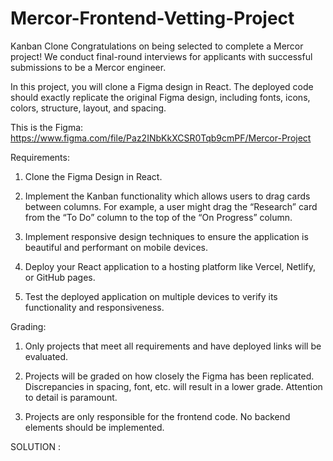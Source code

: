 # Mercor-Frontend-Vetting-Project
Kanban Clone
Congratulations on being selected to complete a Mercor project! We conduct final-round interviews for applicants with successful submissions to be a Mercor engineer. 

In this project, you will clone a Figma design in React. The deployed code should exactly replicate the original Figma design, including fonts, icons, colors, structure, layout, and spacing. 

This is the Figma: https://www.figma.com/file/Paz2INbKkXCSR0Tqb9cmPF/Mercor-Project 

Requirements: 

1. Clone the Figma Design in React. 

2. Implement the Kanban functionality which allows users to drag cards between columns. For example, a user might drag the “Research” card from the “To Do” column to the top of the “On Progress” column. 

3. Implement responsive design techniques to ensure the application is beautiful and performant on mobile devices. 

4. Deploy your React application to a hosting platform like Vercel, Netlify, or GitHub pages. 

5. Test the deployed application on multiple devices to verify its functionality and responsiveness. 


Grading:

1. Only projects that meet all requirements and have deployed links will be evaluated. 

2. Projects will be graded on how closely the Figma has been replicated. Discrepancies in spacing, font, etc. will result in a lower grade. Attention to detail is paramount. 

3. Projects are only responsible for the frontend code. No backend elements should be implemented. 


SOLUTION :
